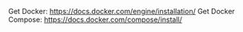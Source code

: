 Get Docker: https://docs.docker.com/engine/installation/
Get Docker Compose: https://docs.docker.com/compose/install/

